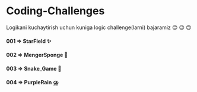 # Coding-Challenges 
Logikani kuchaytirish uchun kuniga logic challenge(larni) bajaramiz 😊 😉 🙃

#### 001 => StarField ✨
#### 002 => MengerSponge 🎲
#### 003 => Snake_Game 🐍
#### 004 => PurpleRain ⛈️